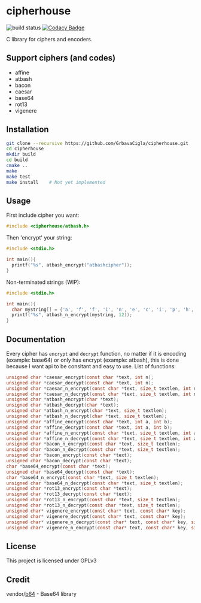 # cipherhouse 
![build status](https://github.com/GrbavaCigla/cipherhouse/workflows/C/C++%20CI/badge.svg)
[![Codacy Badge](https://api.codacy.com/project/badge/Grade/3911916cac264460a4b0ebaa82e7fa6c)](https://app.codacy.com/manual/GrbavaCigla/cipherhouse?utm_source=github.com&utm_medium=referral&utm_content=GrbavaCigla/cipherhouse&utm_campaign=Badge_Grade_Dashboard)

C library for ciphers and encoders.

## Support ciphers (and codes)
- affine
- atbash
- bacon
- caesar
- base64
- rot13
- vigenere

## Installation
```sh
git clone --recursive https://github.com/GrbavaCigla/cipherhouse.git
cd cipherhouse
mkdir build
cd build
cmake ..
make
make test
make install    # Not yet implemented
```
## Usage

First include cipher you want:
```c
#include <cipherhouse/atbash.h>
```

Then 'encrypt' your string:
```c
#include <stdio.h>

int main(){
  printf("%s", atbash_encrypt("atbashcipher"));
}
```
Non-terminated strings (WIP):
```c
#include <stdio.h>

int main(){
  char mystring[] = {'a', 'f', 'f', 'i', 'n', 'e', 'c', 'i', 'p', 'h', 'e', 'r'};
  printf("%s", atbash_n_encrypt(mystring, 12));
}
```

## Documentation
Every cipher has `encrypt` and `decrypt` function, no matter if it is encoding (example: base64) or only has encrypt (example: atbash), this is done because I want api to be consitant and easy to use.
List of functions:
```c
unsigned char *caesar_encrypt(const char *text, int n);
unsigned char *caesar_decrypt(const char *text, int n);
unsigned char *caesar_n_encrypt(const char *text, size_t textlen, int n);
unsigned char *caesar_n_decrypt(const char *text, size_t textlen, int n);
unsigned char *atbash_encrypt(char *text);
unsigned char *atbash_decrypt(char *text);
unsigned char *atbash_n_encrypt(char *text, size_t textlen);
unsigned char *atbash_n_decrypt(char *text, size_t textlen);
unsigned char *affine_encrypt(const char *text, int a, int b);
unsigned char *affine_decrypt(const char *text, int a, int b);
unsigned char *affine_n_encrypt(const char *text, size_t textlen, int a, int b);
unsigned char *affine_n_decrypt(const char *text, size_t textlen, int a, int b);
unsigned char *bacon_n_encrypt(const char *text, size_t textlen);
unsigned char *bacon_n_decrypt(const char *text, size_t textlen);
unsigned char *bacon_encrypt(const char *text);
unsigned char *bacon_decrypt(const char *text);
char *base64_encrypt(const char *text);
unsigned char *base64_decrypt(const char *text);
char *base64_n_encrypt(const char *text, size_t textlen);
unsigned char *base64_n_decrypt(const char *text, size_t textlen);
unsigned char *rot13_encrypt(const char *text);
unsigned char *rot13_decrypt(const char *text);
unsigned char *rot13_n_encrypt(const char *text, size_t textlen);
unsigned char *rot13_n_decrypt(const char *text, size_t textlen);
unsigned char* vigenere_encrypt(const char* text, const char* key);
unsigned char* vigenere_decrypt(const char* text, const char* key);
unsigned char* vigenere_n_decrypt(const char* text, const char* key, size_t textlen, size_t keylen);
unsigned char* vigenere_n_encrypt(const char* text, const char* key, size_t textlen, size_t keylen);

```

## License
This project is licensed under GPLv3

## Credit
vendor/[b64](https://github.com/littlstar/b64.c) - Base64 library
